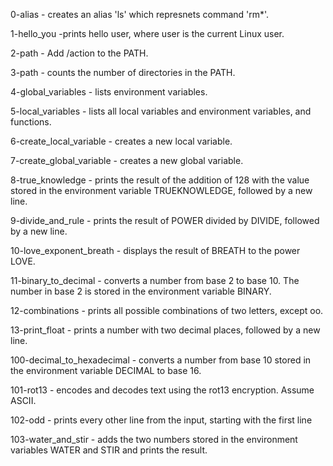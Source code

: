 0-alias - creates an alias 'ls' which represnets command 'rm*'.

1-hello_you -prints hello user, where user is the current Linux user.

2-path - Add /action to the PATH.

3-path - counts the number of directories in the PATH.

4-global_variables - lists environment variables.

5-local_variables - lists all local variables and environment variables, and functions.

6-create_local_variable - creates a new local variable.

7-create_global_variable - creates a new global variable.

8-true_knowledge - prints the result of the addition of 128 with the value stored in the environment variable TRUEKNOWLEDGE, followed by a new line.

9-divide_and_rule -  prints the result of POWER divided by DIVIDE, followed by a new line.

10-love_exponent_breath - displays the result of BREATH to the power LOVE. 

11-binary_to_decimal - converts a number from base 2 to base 10. The number in base 2 is stored in the environment variable BINARY.

12-combinations - prints all possible combinations of two letters, except oo.

13-print_float - prints a number with two decimal places, followed by a new line.

100-decimal_to_hexadecimal - converts a number from base 10 stored in the environment variable DECIMAL to base 16.

101-rot13 - encodes and decodes text using the rot13 encryption. Assume ASCII.

102-odd -  prints every other line from the input, starting with the first line 

103-water_and_stir - adds the two numbers stored in the environment variables WATER and STIR and prints the result. 
